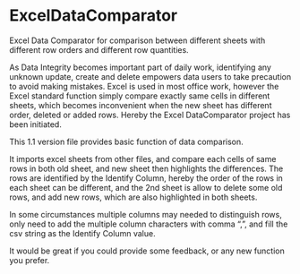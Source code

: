 # ExcelDataComparator
Excel Data Comparator for comparison between different sheets with different row orders and different row quantities.

As Data Integrity becomes important part of daily work, identifying any unknown update, create and delete empowers data users to take precaution to avoid making mistakes.
Excel is used in most office work, however the Excel standard function simply compare exactly same cells in different sheets, which becomes inconvenient when the new sheet has different order, deleted or added rows. Hereby the Excel DataComparator project has been initiated.

This 1.1 version file provides basic function of data comparison.

It imports excel sheets from other files, and compare each cells of same rows in both old sheet, and new sheet then highlights the differences. The rows are identified by the Identify Column, hereby the order of the rows in each sheet can be different, and the 2nd sheet is allow to delete some old rows, and add new rows, which are also highlighted in both sheets.

In some circumstances multiple columns may needed to distinguish rows, only need to add the multiple column characters with comma “,”, and fill the csv string as the Identify Column value.
 
It would be great if you could provide some feedback, or any new function you prefer.
